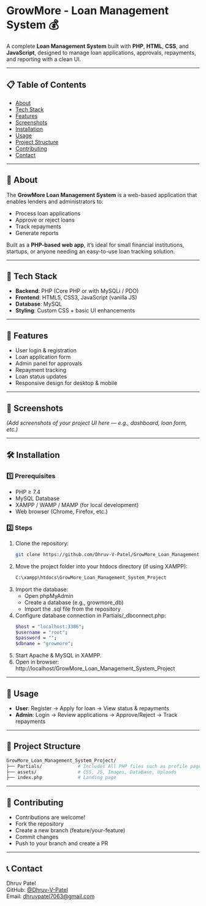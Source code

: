 # GrowMore - Loan Management System 💰

A complete **Loan Management System** built with **PHP**, **HTML**, **CSS**, and **JavaScript**, designed to manage loan applications, approvals, repayments, and reporting with a clean UI.

---

## 📋 Table of Contents
- [About](https://github.com/Dhruv-V-Patel/GrowMore_Loan_Management_System_Project/tree/main#-about)
- [Tech Stack](https://github.com/Dhruv-V-Patel/GrowMore_Loan_Management_System_Project/tree/main#-tech-stack)
- [Features](https://github.com/Dhruv-V-Patel/GrowMore_Loan_Management_System_Project/tree/main#-features)
- [Screenshots](https://github.com/Dhruv-V-Patel/GrowMore_Loan_Management_System_Project/tree/main#-screenshots)
- [Installation](https://github.com/Dhruv-V-Patel/GrowMore_Loan_Management_System_Project/tree/main#-installation)
- [Usage](https://github.com/Dhruv-V-Patel/GrowMore_Loan_Management_System_Project/tree/main#-usage)
- [Project Structure](https://github.com/Dhruv-V-Patel/GrowMore_Loan_Management_System_Project/tree/main#-project-structure)
- [Contributing](https://github.com/Dhruv-V-Patel/GrowMore_Loan_Management_System_Project/tree/main#-contributing)
- [Contact](https://github.com/Dhruv-V-Patel/GrowMore_Loan_Management_System_Project/tree/main#-contact)

---

## 🧐 About
The **GrowMore Loan Management System** is a web-based application that enables lenders and administrators to:
- Process loan applications
- Approve or reject loans
- Track repayments
- Generate reports

Built as a **PHP-based web app**, it’s ideal for small financial institutions, startups, or anyone needing an easy-to-use loan tracking solution.

---

## 🧱 Tech Stack
- **Backend**: PHP (Core PHP or with MySQLi / PDO)
- **Frontend**: HTML5, CSS3, JavaScript (vanilla JS)
- **Database**: MySQL
- **Styling**: Custom CSS + basic UI enhancements

---

## 🌟 Features
- User login & registration
- Loan application form
- Admin panel for approvals
- Repayment tracking
- Loan status updates
- Responsive design for desktop & mobile

---

## 📸 Screenshots
*(Add screenshots of your project UI here — e.g., dashboard, loan form, etc.)*

---

## 🛠 Installation

### 1️⃣ Prerequisites
- PHP ≥ 7.4
- MySQL Database
- XAMPP / WAMP / MAMP (for local development)
- Web browser (Chrome, Firefox, etc.)

### 2️⃣ Steps
1. Clone the repository:
   ```bash
   git clone https://github.com/Dhruv-V-Patel/GrowMore_Loan_Management_System_Project.git
2. Move the project folder into your htdocs directory (if using XAMPP):
    ```bash
   C:\xampp\htdocs\GrowMore_Loan_Management_System_Project
3. Import the database:
   - Open phpMyAdmin
   - Create a database (e.g., growmore_db)
   - Import the .sql file from the repository  
4. Configure database connection in Partials/_dbconnect.php:
   ```bash
   $host = "localhost:3306";
   $username = "root";
   $password = "";
   $dbname = "growmore";
5. Start Apache & MySQL in XAMPP.
6. Open in browser: http://localhost/GrowMore_Loan_Management_System_Project
   
---

## 🎯 Usage

- **User**: Register → Apply for loan → View status & repayments
- **Admin**: Login → Review applications → Approve/Reject → Track repayments

---

## 📂 Project Structure

   ```bash
   GrowMore_Loan_Management_System_Project/
   ├── Partials/             # Includes All PHP files such as profile page, login and registration Form, loan application form, EMI calculator page, loan Details and Types Page, etc
   ├── assets/               # CSS, JS, Images, DataBase, Uploads
   ├── index.php             # Landing page
   ```
---

## 🤝 Contributing

- Contributions are welcome!
- Fork the repository
- Create a new branch (feature/your-feature)
- Commit changes
- Push to your branch and create a PR

---

## 📞 Contact

Dhruv Patel \
GitHub: [@Dhruv-V-Patel](https://github.com/Dhruv-V-Patel) \
Email: dhruvpatel7063@gmail.com
